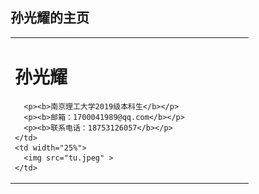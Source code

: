 
## 孙光耀的主页


<table border="0">
  <tr>
    <td width="75%">
      <h1>孙光耀</h1>
      
      <p><b>南京理工大学2019级本科生</b></p>
      <p><b>邮箱：1700041989@qq.com</b></p>
      <p><b>联系电话：18753126057</b></p>
    </td>
    <td width="25%">
      <img src="tu.jpeg" >    
    </td>
  </tr>
</table>
